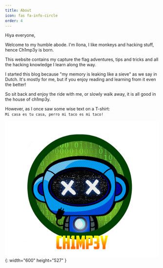 ```yaml
---
title: About
icon: fas fa-info-circle
order: 4
---
```


Hiya everyone, 

Welcome to my humble abode. I'm Ilona, I like monkeys and hacking stuff, hence Ch1mp3y is born.

This website contains my capture the flag adventures, tips and tricks and all the hacking knowledge I learn along the way.

I started this blog because "my memory is leaking like a sieve" as we say in Dutch.  It's mostly for me, but if you enjoy reading and learning from it even the better! 

So sit back and enjoy the ride with me, or slowly walk away, it is all good in the house of ch1mp3y.

However, as I once saw some wise text on a T-shirt:  
`Mi casa es tu casa, perro mi taco es mi taco!`


![Desktop View](/assets/img/Chimpey_logo.png){: width="600" height="527" }
